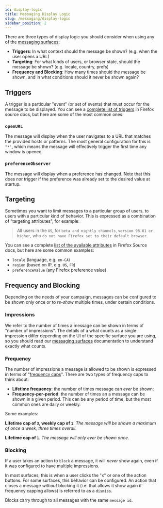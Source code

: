 ```yaml
---
id: display-logic
title: Messaging Display Logic
slug: /messaging/display-logic
sidebar_position: 2
---
```


There are three types of display logic you should consider when using any of the [messaging surfaces](/messaging/desktop-messaging-surfaces):

* **Triggers**: In what context should the message be shown? (e.g. when the user opens a URL)
* **Targeting**: For what kinds of users, or browser state, should the message be shown? (e.g. locale, country, prefs)
* **Frequency and Blocking**: How many times should the message be shown, and in what conditions should it never be shown again?

## Triggers

A trigger is a particular "event" (or set of events) that must occur for the message to be displayed. You can see a [complete list of triggers](https://firefox-source-docs.mozilla.org/toolkit/components/messaging-system/docs/TriggerActionSchemas/index.html#available-trigger-actions) in Firefox source docs, but here are some of the most common ones:

### `openURL`

The message will display when the user navigates to a URL that matches the provided hosts or patterns. The most general configuration for this is `"*"`, which means the message will effectively trigger the first time any window is opened.

### `preferenceObserver`

The message will display when a preference has changed. Note that this does *not* trigger if the preference was already set to the desired value at startup.


## Targeting

Sometimes you want to limit messages to a particular group of users, to users with a particular kind of behavior. This is expressed as a combination of "targeting attributes", for example:

> All users in the `US`, for `beta and nightly channels`, `version 98.01 or higher`, who `do not have Firefox set to their default browser`.

You can see a complete [list of the available attributes](https://firefox-source-docs.mozilla.org/browser/components/newtab/content-src/asrouter/docs/targeting-attributes.html#available-attributes) in Firefox Source docs, but here are some common examples:

* `locale` (language, e.g. `en-CA`)
* `region` (based on IP, e.g. `US`, `FR`)
* `preferenceValue` (any Firefox preference value)


## Frequency and Blocking

Depending on the needs of your campaign, messages can be configured to be shown only once or to *re-show* multiple times, under certain conditions.

### Impressions

We refer to the number of times a message can be shown in terms of "number of impressions". The details of a what counts as a single impression differ depending on the UI of the specific surface you are using, so you should read our [messaging surfaces](/messaging/desktop-messaging-surfaces) documentation to understand exactly what counts.

### Frequency

The number of impressions a message is allowed to be shown is expressed in terms of "[frequency caps](/messaging/frequency-cap)". There are two types of frequency caps to think about:
* **Lifetime frequency**: the number of times message can *ever* be shown;
* **Frequency-per-period**: the number of times an a message can be shown in a given period. This can be any period of time, but the most common ones are daily or weekly.

Some examples:

**Lifetime cap of `3`, weekly cap of `1`**. *The message will be shown a maximum of once a week, three times overall.*

**Lifetime cap of `1`**. *The message will only ever be shown once.*


### Blocking

If a user takes an action to `block` a message, it will *never* show again, even if it was configured to have multiple impressions.

In most surfaces, this is when a user clicks the "x" or one of the action buttons. For some surfaces, this behavior can be configured. An action that closes a message *without* blocking it (i.e. that allows it show again if frequency capping allows) is referred to as a `dismiss`.

Blocks carry through to all messages with the same `message id`.


